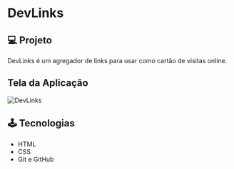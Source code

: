 <h1>DevLinks</h1>

## 💻 Projeto
DevLinks é um agregador de links para usar como cartão de visitas online.

## Tela da Aplicação
![DevLinks](https://github.com/gabrielcsilva1/DevLinks/assets/124199324/3eadb82f-7f83-4902-a7b6-933d2e49fb9d)


## 🕹️ Tecnologias
- HTML
- CSS
- Git e GitHub
